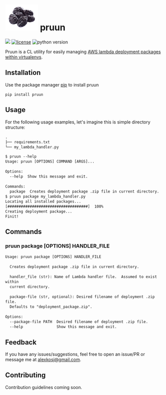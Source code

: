 # ![logo](assets/prune.png) pruun

![](https://github.com/alexkosj/pruun/workflows/Run%20tests/badge.svg?branch=master)
[![license](https://img.shields.io/badge/license-MIT-green.svg)](/LICENSE)
![python version](https://img.shields.io/badge/python-3.6%2C3.7%2C3.8-blue?logo=python)

Pruun is a CL utility for easily managing [AWS lambda deployment packages within virtualenvs](https://docs.aws.amazon.com/lambda/latest/dg/python-package.html#python-package-venv).

## Installation

Use the package manager [pip](https://pip.pypa.io/en/stable/) to install pruun

```
pip install pruun
```

## Usage

For the following usage examples, let's imagine this is simple directory structure:

```
.
├── requirements.txt
└── my_lambda_handler.py
```

```sh-session
$ pruun --help
Usage: pruun [OPTIONS] COMMAND [ARGS]...

Options:
  --help  Show this message and exit.

Commands:
  package  Creates deployment package .zip file in current directory.
$ pruun package my_lambda_handler.py
Locating all installed packages...  [####################################]  100%          
Creating deployment package...
Finit!
```

## Commands

### pruun package [OPTIONS] HANDLER_FILE

```
Usage: pruun package [OPTIONS] HANDLER_FILE

  Creates deployment package .zip file in current directory.

  handler_file (str): Name of Lambda handler file.  Assumed to exist within
  current directory.

  package-file (str, optional): Desired filename of deployment .zip file.
  Defaults to "deployment_package.zip".

Options:
  --package-file PATH  Desired filename of deployment .zip file.
  --help               Show this message and exit.
```

## Feedback

If you have any issues/suggestions, feel free to open an issue/PR or message me at <alexkosj@gmail.com>.

## Contributing

Contribution guidelines coming soon.

